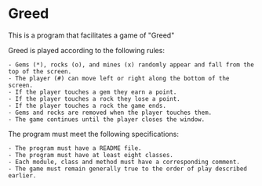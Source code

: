 # Greed
This is a program that facilitates a game of "Greed"

Greed is played according to the following rules:

    - Gems (*), rocks (o), and mines (x) randomly appear and fall from the top of the screen.
    - The player (#) can move left or right along the bottom of the screen.
    - If the player touches a gem they earn a point.
    - If the player touches a rock they lose a point.
    - If the player touches a rock the game ends.
    - Gems and rocks are removed when the player touches them.
    - The game continues until the player closes the window.

The program must meet the following specifications:

    - The program must have a README file.
    - The program must have at least eight classes.
    - Each module, class and method must have a corresponding comment.
    - The game must remain generally true to the order of play described earlier.
